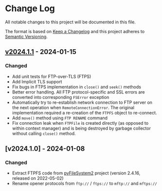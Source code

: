 # Change Log

All notable changes to this project will be documented in this file.

The format is based on [Keep a Changelog](http://keepachangelog.com/)
and this project adheres to [Semantic Versioning](http://semver.org/).


## [v2024.1.1] - 2024-01-15

[v2024.1.1]: https://github.com/miarec/miarec_sshfs/compare/v2024.1.0...v2024.1.1    

### Changed

- Add unit tests for FTP-over-TLS (FTPS)
- Add Implicit TLS support
- Fix bugs in FTPS implementation in `close()` and `seek()` methods
- Better error handling. All FTP protocol-specific and SSL errors are converted into corresponding `FSError` exception
- Automatically try to re-establish network connection to FTP server on the next operation when `RemoteConnectionError`. The original implementation required a re-creation of the `FTPFS` object to re-connect.
- Add `move()` method using `FTP RENAME` command
- Fix connection leak when `FTPFile` is created directly (as opposed to within context manager) and is being destroyed by garbage collector without calling `close()` method.


## [v2024.1.0] - 2024-01-08

### Changed

- Extract FTPFS code from [pyFileSystem2](https://github.com/PyFilesystem/pyfilesystem2) project (version 2.4.16, released on 2022-05-02)
- Rename opener protocols from `ftp://` / `ftps://` to `mftp://` and `mftps://`
